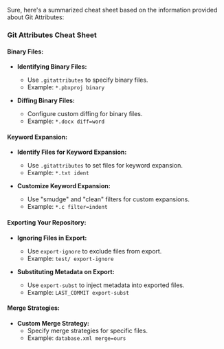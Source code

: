 Sure, here's a summarized cheat sheet based on the information provided about Git Attributes:

### Git Attributes Cheat Sheet

#### Binary Files:
- **Identifying Binary Files:**
  - Use `.gitattributes` to specify binary files.
  - Example: `*.pbxproj binary`

- **Diffing Binary Files:**
  - Configure custom diffing for binary files.
  - Example: `*.docx diff=word`

#### Keyword Expansion:
- **Identify Files for Keyword Expansion:**
  - Use `.gitattributes` to set files for keyword expansion.
  - Example: `*.txt ident`

- **Customize Keyword Expansion:**
  - Use "smudge" and "clean" filters for custom expansions.
  - Example: `*.c filter=indent`

#### Exporting Your Repository:
- **Ignoring Files in Export:**
  - Use `export-ignore` to exclude files from export.
  - Example: `test/ export-ignore`

- **Substituting Metadata on Export:**
  - Use `export-subst` to inject metadata into exported files.
  - Example: `LAST_COMMIT export-subst`

#### Merge Strategies:
- **Custom Merge Strategy:**
  - Specify merge strategies for specific files.
  - Example: `database.xml merge=ours`